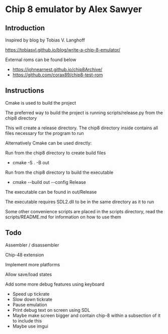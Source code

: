 # Chip 8 emulator by Alex Sawyer

## Introduction
Inspired by blog by Tobias V. Langhoff

https://tobiasvl.github.io/blog/write-a-chip-8-emulator/

External roms can be found below
- https://johnearnest.github.io/chip8Archive/
- https://github.com/corax89/chip8-test-rom

## Instructions

Cmake is used to build the project

The preferred way to build the project is running scripts/release.py from the chip8 directory

This will create a release directory. The chip8 directory inside contains all files necessary for the program to run

Alternatively Cmake can be used directly:

Run from the chip8 directory to create build files
- cmake -S . -B out

Run from the chip8 directory to build the executable
- cmake --build out --config Release

The executable can be found in out/Release

The executable requires SDL2.dll to be in the same directory as it to run

Some other convenience scripts are placed in the scripts directory, read the scripts/README.md for information on how to use them

## Todo
Assembler / disassembler

Chip-48 extension

Implement more platforms

Allow save/load states

Add some more debug features using keyboard
- Speed up tickrate
- Slow down tickrate
- Pause emulation
- Print debug text on screen using SDL
- Maybe make screen bigger and contain chip-8 within a subsection of it to include this
- Maybe use imgui